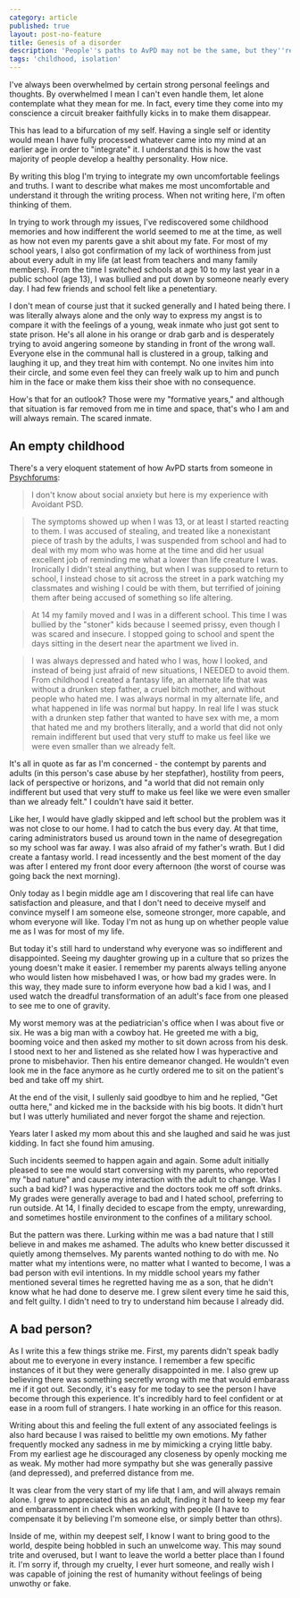 ```yaml
---
category: article
published: true
layout: post-no-feature
title: Genesis of a disorder
description: 'People''s paths to AvPD may not be the same, but they''re similar.'
tags: 'childhood, isolation'
---
```

I've always been overwhelmed by certain strong personal feelings and thoughts. By overwhelmed I mean I can't even handle them, let alone contemplate what they mean for me. In fact, every time they come into my conscience a circuit breaker faithfully kicks in to make them disappear.

This has lead to a bifurcation of my self. Having a single self or identity would mean I have fully processed whatever came into my mind at an earlier age in order to "integrate" it. I understand this is how the vast majority of people develop a healthy personality. How nice.

By writing this blog I'm trying to integrate my own uncomfortable feelings and truths. I want to describe what makes me most uncomfortable and understand it through the writing process. When not writing here, I'm often thinking of them.

In trying to work through my issues, I've rediscovered some childhood memories and how indifferent the world seemed to me at the time, as well as how not even my parents gave a shit about my fate. For most of my school years, I also got confirmation of my lack of worthiness from just about every adult in my life (at least from teachers and many family members). From the time I switched schools at age 10 to my last year in a public school (age 13), I was bullied and put down by someone nearly every day. I had few friends and school felt like a penetentiary. 

I don't mean of course just that it sucked generally and I hated being there. I was literally always alone and the only way to express my angst is to compare it with the feelings of a young, weak inmate who just got sent to state prison. He's all alone in his orange or drab garb and is desperately trying to avoid angering someone by standing in front of the wrong wall. Everyone else in the communal hall is clustered in a group, talking and laughing it up, and they treat him with contempt. No one invites him into their circle, and some even feel they can freely walk up to him and punch him in the face or make them kiss their shoe with no consequence.

How's that for an outlook? Those were my "formative years," and although that situation is far removed from me in time and space, that's who I am and will always remain. The scared inmate.

## An empty childhood

There's a very eloquent statement of how AvPD starts from someone in [Psychforums](http://www.psychforums.com/avoidant-personality/topic46002-10.html#p347846):

> I don't know about social anxiety but here is my experience with Avoidant PSD. 

> The symptoms showed up when I was 13, or at least I started reacting to them. I was accused of stealing, and treated like a nonexistant piece of trash by the adults, I was suspended from school and had to deal with my mom who was home at the time and did her usual excellent job of reminding me what a lower than life creature I was. Ironically I didn't steal anything, but when I was supposed to return to school, I instead chose to sit across the street in a park watching my classmates and wishing I could be with them, but terrified of joining them after being accused of something so life altering.

> At 14 my family moved and I was in a different school. This time I was bullied by the "stoner" kids because I seemed prissy, even though I was scared and insecure. I stopped going to school and spent the days sitting in the desert near the apartment we lived in.

> I was always depressed and hated who I was, how I looked, and instead of being just afraid of new situations, I NEEDED to avoid them. From childhood I created a fantasy life, an alternate life that was without a drunken step father, a cruel bitch mother, and without people who hated me. I was always normal in my alternate life, and what happened in life was normal but happy. In real life I was stuck with a drunken step father that wanted to have sex with me, a mom that hated me and my brothers literally, and a world that did not only remain indifferent but used that very stuff to make us feel like we were even smaller than we already felt.

It's all in quote as far as I'm concerned - the contempt by parents and adults (in this person's case abuse by her stepfather), hostility from peers, lack of perspective or horizons, and "a world that did not remain only indifferent but used that very stuff to make us feel like we were even smaller than we already felt." I couldn't have said it better.

Like her, I would have gladly skipped and left school but the problem was it was not close to our home. I had to catch the bus every day. At that time, caring administrators bused us around town in the name of desegregation so my school was far away. I was also afraid of my father's wrath. But I did create a fantasy world. I read incessently and the best moment of the day was after I entered my front door every afternoon (the worst of course was going back the next morning). 

Only today as I begin middle age am I discovering that real life can have satisfaction and pleasure, and that I don't need to deceive myself and convince myself I am someone else, someone stronger, more capable, and whom everyone will like. Today I'm not as hung up on whether people value me as I was for most of my life.

But today it's still hard to understand why everyone was so indifferent and disappointed. Seeing my daughter growing up in a culture that so prizes the young doesn't make it easier. I remember my parents always telling anyone who would listen how misbehaved I was, or how bad my grades were. In this way, they made sure to inform everyone how bad a kid I was, and I used watch the dreadful transformation of an adult's face from one pleased to see me to one of gravity. 

My worst memory was at the pediatrician's office when I was about five or six. He was a big man with a cowboy hat. He greeted me with a big, booming voice and then asked my mother to sit down across from his desk. I stood next to her and listened as she related how I was hyperactive and prone to misbehavior. Then his entire demeanor changed. He wouldn't even look me in the face anymore as he curtly ordered me to sit on the patient's bed and take off my shirt.

At the end of the visit, I sullenly said goodbye to him and he replied, "Get outta here," and kicked me in the backside with his big boots. It didn't hurt but I was utterly humiliated and never forgot the shame and rejection.

Years later I asked my mom about this and she laughed and said he was just kidding. In fact she found him amusing.

Such incidents seemed to happen again and again. Some adult initially pleased to see me would start conversing with my parents, who reported my "bad nature" and cause my interaction with the adult to change. Was I such a bad kid? I was hyperactive and the doctors took me off soft drinks. My grades were generally average to bad and I hated school, preferring to run outside. At 14, I finally decided to escape from the empty, unrewarding, and sometimes hostile environment to the confines of a military school.

But the pattern was there. Lurking within me was a bad nature that I still believe in and makes me ashamed. The adults who knew better discussed it quietly among themselves. My parents wanted nothing to do with me. No matter what my intentions were, no matter what I wanted to become, I was a bad person with evil intentions. In my middle school years my father mentioned several times he regretted having me as a son, that he didn't know what he had done to deserve me. I grew silent every time he said this, and felt guilty. I didn't need to try to understand him because I already did.

## A bad person?

As I write this a few things strike me. First, my parents didn't speak badly about me to everyone in every instance. I remember a few specific instances of it but they were generally disappointed in me. I also grew up believing there was something secretly wrong with me that would embarass me if it got out. Secondly, it's easy for me today to see the person I have become through this experience. It's incredibly hard to feel confident or at ease in a room full of strangers. I hate working in an office for this reason. 

Writing about this and feeling the full extent of any associated feelings is also hard because I was raised to belittle my own emotions. My father frequently mocked any sadness in me by mimicking a crying little baby. From my earliest age he discouraged any closeness by openly mocking me as weak. My mother had more sympathy but she was generally passive (and depressed), and preferred distance from me.

It was clear from the very start of my life that I am, and will always remain alone. I grew to appreciated this as an adult, finding it hard to keep my fear and embarassment in check when working with people (I have to compensate it by believing I'm someone else, or simply better than othrs). 

Inside of me, within my deepest self, I know I want to bring good to the world, despite being hobbled in such an unwelcome way. This may sound trite and overused, but I want to leave the world a better place than I found it. I'm sorry if, through my cruelty, I ever hurt someone, and really wish I was capable of joining the rest of humanity without feelings of being unwothy or fake.
